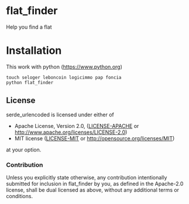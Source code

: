 # flat_finder
Help you find a flat

Installation
============

This work with python (https://www.python.org)
```
touch seloger leboncoin logicimmo pap foncia
python flat_finder
```

## License

serde_urlencoded is licensed under either of

 * Apache License, Version 2.0, ([LICENSE-APACHE](LICENSE-APACHE) or
   http://www.apache.org/licenses/LICENSE-2.0)
 * MIT license ([LICENSE-MIT](LICENSE-MIT) or
   http://opensource.org/licenses/MIT)

at your option.

### Contribution

Unless you explicitly state otherwise, any contribution intentionally submitted
for inclusion in flat_finder by you, as defined in the Apache-2.0 license,
shall be dual licensed as above, without any additional terms or conditions.

